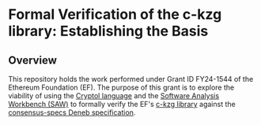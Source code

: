 # Formal Verification of the c-kzg library: Establishing the Basis

## Overview
This repository holds the work performed under Grant ID FY24-1544 of the Ethereum Foundation (EF). The purpose of this grant is to explore the viability of using the [Cryptol language](cryptol.net) and the [Software Analysis Workbench (SAW)](https://saw.galois.com) to formally verify the EF's [c-kzg library](https://github.com/ethereum/c-kzg-4844/tree/main) against the [consensus-specs Deneb specification](https://github.com/ethereum/consensus-specs/tree/dev/specs/deneb).
